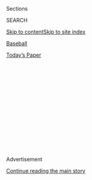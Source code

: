 <div id="app">

<div>

<div>

<div>

<div class="NYTAppHideMasthead css-1q2w90k e1suatyy0">

<div class="section css-ui9rw0 e1suatyy2">

<div class="css-eph4ug er09x8g0">

<div class="css-6n7j50">

</div>

<span class="css-1dv1kvn">Sections</span>

<div class="css-10488qs">

<span class="css-1dv1kvn">SEARCH</span>

</div>

[Skip to content](#site-content)[Skip to site
index](#site-index)

</div>

<div id="masthead-section-label" class="css-1wr3we4 eaxe0e00">

[Baseball](https://www.nytimes.com/section/sports/baseball)

</div>

<div class="css-10698na e1huz5gh0">

</div>

</div>

<div id="masthead-bar-one" class="section hasLinks css-15hmgas e1csuq9d3">

<div class="css-uqyvli e1csuq9d0">

</div>

<div class="css-1uqjmks e1csuq9d1">

</div>

<div class="css-9e9ivx">

[](https://myaccount.nytimes.com/auth/login?response_type=cookie&client_id=vi)

</div>

<div class="css-1bvtpon e1csuq9d2">

[Today’s
Paper](https://www.nytimes.com/section/todayspaper)

</div>

</div>

</div>

</div>

<div data-aria-hidden="false">

<div id="site-content" data-role="main">

<div>

<div class="css-1aor85t" style="opacity:0.000000001;z-index:-1;visibility:hidden">

<div class="css-1hqnpie">

<div class="css-epjblv">

<span class="css-17xtcya">[Baseball](/section/sports/baseball)</span><span class="css-x15j1o">|</span><span class="css-fwqvlz">St.
Louis Cardinals Postpone Game After Two Players Test Positive for
Virus</span>

</div>

<div class="css-k008qs">

<div class="css-1iwv8en">

<span class="css-18z7m18"></span>

<div>

</div>

</div>

<span class="css-1n6z4y">https://nyti.ms/3ghjvjB</span>

<div class="css-1705lsu">

<div class="css-4xjgmj">

<div class="css-4skfbu" data-role="toolbar" data-aria-label="Social Media Share buttons, Save button, and Comments Panel with current comment count" data-testid="share-tools">

  - 
  - 
  - 
  - 
    
    <div class="css-6n7j50">
    
    </div>

  - 

</div>

</div>

</div>

</div>

</div>

</div>

<div id="NYT_TOP_BANNER_REGION" class="css-13pd83m">

</div>

<div id="top-wrapper" class="css-1sy8kpn">

<div id="top-slug" class="css-l9onyx">

Advertisement

</div>

[Continue reading the main
story](#after-top)

<div class="ad top-wrapper" style="text-align:center;height:100%;display:block;min-height:250px">

<div id="top" class="place-ad" data-position="top" data-size-key="top">

</div>

</div>

<div id="after-top">

</div>

</div>

<div>

<div id="sponsor-wrapper" class="css-1hyfx7x">

<div id="sponsor-slug" class="css-19vbshk">

Supported by

</div>

[Continue reading the main
story](#after-sponsor)

<div id="sponsor" class="ad sponsor-wrapper" style="text-align:center;height:100%;display:block">

</div>

<div id="after-sponsor">

</div>

</div>

<div class="css-186x18t">

</div>

<div class="css-1vkm6nb ehdk2mb0">

# St. Louis Cardinals Postpone Game After Two Players Test Positive for Virus

</div>

Baseball’s outbreak spreads to a third major league clubhouse, but Major
League Baseball said the Cardinals’ game on Saturday will go ahead as
planned.

<div class="css-79elbk" data-testid="photoviewer-wrapper">

<div class="css-z3e15g" data-testid="photoviewer-wrapper-hidden">

</div>

<div class="css-1a48zt4 ehw59r15" data-testid="photoviewer-children">

![<span class="css-16f3y1r e13ogyst0" data-aria-hidden="true">The
Cardinals played in Minnesota on Tuesday and Wednesday and were to play
in Milwaukee on Friday
night.</span><span class="css-cnj6d5 e1z0qqy90" itemprop="copyrightHolder"><span class="css-1ly73wi e1tej78p0">Credit...</span><span><span>Jim
Mone/Associated
Press</span></span></span>](https://static01.nyt.com/images/2020/08/01/sports/31virus-cardinals-print/merlin_175093647_f37c4703-1fdf-4469-aa74-3eefabee1c04-articleLarge.jpg?quality=75&auto=webp&disable=upscale)

</div>

</div>

<div class="css-18e8msd">

<div class="css-vp77d3 epjyd6m0">

<div class="css-1baulvz">

By [<span class="css-1baulvz last-byline" itemprop="name">Tyler
Kepner</span>](https://www.nytimes.com/by/tyler-kepner)

</div>

</div>

  - 
    
    <div class="css-ld3wwf e16638kd2">
    
    July 31,
    2020
    
    </div>

  - 
    
    <div class="css-4xjgmj">
    
    <div class="css-d8bdto" data-role="toolbar" data-aria-label="Social Media Share buttons, Save button, and Comments Panel with current comment count" data-testid="share-tools">
    
      - 
      - 
      - 
      - 
        
        <div class="css-6n7j50">
        
        </div>
    
      - 
    
    </div>
    
    </div>

</div>

</div>

<div class="section meteredContent css-1r7ky0e" name="articleBody" itemprop="articleBody">

<div class="css-1fanzo5 StoryBodyCompanionColumn">

<div class="css-53u6y8">

Major League Baseball’s worrying coronavirus outbreak spread into
another clubhouse on Friday when the St. Louis Cardinals’ game in
Milwaukee was postponed after two Cardinals players tested positive for
the virus.

The Cardinals did not name the players, but said that the positive
results came from testing performed before Wednesday’s game against the
Minnesota Twins in Minneapolis. The Cardinals said the team was
self-isolating at its hotel in Milwaukee, where it was conducting rapid
testing and implementing contact tracing.

</div>

</div>

<div class="css-nj25e3">

> [pic.twitter.com/j3zl42vhlL](https://t.co/j3zl42vhlL)
> 
> — St. Louis Cardinals (@Cardinals)
> [July 31, 2020](https://twitter.com/Cardinals/status/1289243222456201216?ref_src=twsrc%5Etfw)

</div>

<div class="css-1fanzo5 StoryBodyCompanionColumn">

<div class="css-53u6y8">

Friday’s postponement is the 15th such virus-related action in a major
league schedule that only began on July 23. The matchup was rescheduled
as part of a doubleheader on Sunday, and despite the Cardinals’ exposure
to the virus, the teams still plan to play as scheduled on Saturday
night.

</div>

</div>

<div class="css-1fanzo5 StoryBodyCompanionColumn">

<div class="css-53u6y8">

M.L.B. created [a 113-page set of
protocols](https://www.nytimes.com/2020/06/22/sports/baseball/mlb-season-schedule-vote.html)
for teams before it resumed play, and its officials had been encouraged
by the fact that, until Friday, only one team — the Miami Marlins — [had
any players who tested
positive](https://www.nytimes.com/2020/07/27/sports/baseball/marlins-game-canceled.html).
But the Marlins’ outbreak, which has widened to include 18 players, has
devastated its roster, and the Cardinals’ news sent a sobering signal of
the complications in staging a 60-game season, with extensive travel,
during a pandemic.

“We have a lot of really smart people working on this, a number of
committed players who want to play through this, but everybody wants to
play safely,” Mark Attanasio, the Brewers’ principal owner, said during
a news conference at Miller Park. “If we’re not smart and safe, we’ll
fail. But we’re going to do everything we can not to fail.”

The league’s investigators have been probing the cause of the Marlins’
outbreak, and a person briefed on the findings said that players were
found to have gone out in Atlanta, where the Marlins played exhibition
games last Tuesday and Wednesday. The person was granted anonymity
because the league has not yet released its findings, the details of
which were first reported by Bleacher Report.

While the Marlins’ behavior was not entirely surprising, their outbreak
was a clear warning to players, a point Commissioner Rob Manfred
reiterated Friday in a conversation with Tony Clark, the executive
director of the players’ union, as reported by ESPN. Manfred emphasized
that players must stay vigilant about following safety protocols or risk
ending the season.

“It’s definitely in a lot of guys’ minds, that’s for sure,” said Cubs
first baseman Anthony Rizzo, adding that the Cardinals’ news had been
discouraging. “We all want to play,” he said, “and the guys here in our
clubhouse, as we get going, know the importance of sticking together and
being as prudent as possible away from the field and at the field.”

</div>

</div>

<div class="css-1fanzo5 StoryBodyCompanionColumn">

<div class="css-53u6y8">

Rizzo added: “It’s a little nerve-racking. We say the most normal thing
about the day is when we actually play baseball.”

Rizzo’s teammate, Steven Souza Jr., [echoed those remarks on
Twitter](https://twitter.com/SouzaJr/status/1289345224339152896): “Every
player in this league better take a hard look at what you’re doing off
the field, because what you do affects, more than just you and your
team. Your decisions off the field will put all of our seasons in
jeopardy this year.”

The league said that postponing Friday’s Cardinals game and deciding to
go ahead with Saturday night’s game were “consistent with protocols to
allow enough time for additional testing and contact tracing to be
conducted.” Yet just last Sunday, the Marlins were allowed to play in
Philadelphia despite both teams learning before the game that four
Marlins players had tested positive.

Because the official safety protocols did not mandate that a game be
postponed when players tested positive, the Marlins’ game in
Philadelphia was allowed to go forward. The quick postponement of the
Cardinals-Brewers game underscores just how much M.L.B. is adjusting its
plan as it
goes.

<div id="NYT_MAIN_CONTENT_2_REGION" class="css-9tf9ac">

<div>

<div id="styln-prism-freeform-1595872471455" class="section interactive-content interactive-size-medium css-1ftcdic">

<div class="css-17ih8de interactive-body">

<div id="prism-freeform-block-80633" class="css-19mumt8" data-role="complementary" data-storyline="The Games Resume" data-truncated="false" tabindex="0">

<div class="css-a8d9oz">

<div>

### The Games Resume

#### Sports and the Virus

Updated Aug. 3, 2020

Here’s what’s happening as the world of sports slowly comes back to
life:

  -   - On all but the two biggest courts, automated line calls [will
        replace human
        judges](https://www.nytimes.com/2020/08/03/sports/tennis/us-open-hawkeye-line-judges.html?action=click&pgtype=Article&state=default&region=MAIN_CONTENT_2&context=storylines_keepup)
        at the U.S. Open to reduce the number of people on site during
        the pandemic.
      - Mets star Yoenis Cespedes is healthy, but [has decided to opt
        out](https://www.nytimes.com/2020/08/02/sports/baseball/Yoenis-cespedes-opt-out-rule.html?action=click&pgtype=Article&state=default&region=MAIN_CONTENT_2&context=storylines_keepup)
        of the 2020 baseball season for Covid-related reasons.
      - Britain tried to bring fans back to indoor sports. [It lasted a
        day](https://www.nytimes.com/2020/08/02/sports/snooker-world-championship.html?action=click&pgtype=Article&state=default&region=MAIN_CONTENT_2&context=storylines_keepup).

<div id="styln-survey-component-80633" class="styln-survey-component">

</div>

</div>

</div>

</div>

</div>

</div>

</div>

</div>

“With new information, we’d be silly to continue the same protocols we
did a week ago when there’s obviously a different situation,” Gary
Green, the M.L.B.’s medical director, said in an interview this week.
“So we have to react to that and try and change within the course of
it, when we don’t know all the facts because it’s a new disease.”

</div>

</div>

<div class="css-cfo9c3">

</div>

<div class="css-1fanzo5 StoryBodyCompanionColumn">

<div class="css-53u6y8">

The Cardinals-Brewers game is the third postponement on baseball’s
Friday night schedule, following earlier ones involving the Marlins, who
were to play the Washington Nationals, and the Phillies, who were to
host Toronto. The Marlins have had 18 players and two staff members test
positive this week (the most recent case was revealed on Friday); those
cases have already [upended baseball’s
schedule](https://www.nytimes.com/2020/07/28/sports/baseball/marlins-outbreak-mlb-coronavirus.html).

</div>

</div>

<div class="css-1fanzo5 StoryBodyCompanionColumn">

<div class="css-53u6y8">

The three games postponed on Friday mean that eight of M.L.B.’s 30 teams
have been affected by cascading schedule changes caused by the virus.
Those teams include the Yankees and the Baltimore Orioles, who have had
games postponed or rescheduled as the sport strains to isolate the
affected teams.

In an interview with MLB Network on Monday, Manfred expressed confidence
that baseball would be able to manage the outbreaks and continue its
season.

“We knew that we were going to have positives at some point in time,” he
said. “I remain optimistic that the protocols are strong enough that it
will allow us to continue to play, even through an outbreak like this,
and complete our season.”

The Phillies on Thursday became the second team, after the Marlins, to
miss a full week of play when the league [postponed games scheduled for
this
weekend](https://www.nytimes.com/2020/07/30/sports/baseball/phillies-blue-jays-postponed-coronavirus.html)
after a Phillies coach and a clubhouse attendant received positive test
results for the coronavirus.

The Phillies had hoped to play a doubleheader with the Blue Jays on
Saturday in Philadelphia and another game on Sunday, but the positive
tests caused the team to shut down Citizens Bank Park for baseball
activity. It remained closed on Friday, even after the Phillies
announced that there had been no positives in their most recent round of
test results.

Those measures would seem to suggest that the Minnesota Twins will take
similar precautions at Target Field, where the Cardinals played two
games this week before traveling to Milwaukee. The Twins hosted
Cleveland on Thursday, meaning that the team used the same clubhouse and
dugout as the Cardinals.

</div>

</div>

<div class="css-79elbk" data-testid="photoviewer-wrapper">

<div class="css-z3e15g" data-testid="photoviewer-wrapper-hidden">

</div>

<div class="css-1a48zt4 ehw59r15" data-testid="photoviewer-children">

![<span class="css-16f3y1r e13ogyst0" data-aria-hidden="true">The
Cleveland Indians played at Minnesota on Thursday, when they used the
same dugout the Cardinals had occupied a day
earlier.</span><span class="css-cnj6d5 e1z0qqy90" itemprop="copyrightHolder"><span class="css-1ly73wi e1tej78p0">Credit...</span><span>Jim
Mone/Associated
Press</span></span>](https://static01.nyt.com/images/2020/07/31/sports/31virus-cardinals2/merlin_175137510_3efcc1c0-35e9-4e56-a17c-e79446bbf898-articleLarge.jpg?quality=75&auto=webp&disable=upscale)

</div>

</div>

<div class="css-1fanzo5 StoryBodyCompanionColumn">

<div class="css-53u6y8">

But Cleveland and Minnesota went forward as planned on Friday night.
Derek Falvey, the Twins’ chief baseball officer, said the visiting
clubhouse had been fully sanitized, and the clubhouse staffers were not
allowed at Target Field as the team conducted contact tracing. Falvey
said the Twins’ players had undergone point-of-care testing on Friday.

</div>

</div>

<div class="css-1fanzo5 StoryBodyCompanionColumn">

<div class="css-53u6y8">

“When you’re trying to deal with whether or not you may have had some
transfer, at least day one, so far, we have good information,” Falvey
said. “That doesn’t mean we’re entirely in the clear. We have to make
sure that we test and monitor over the next few days as well.”

Baseball has made several revisions to its extensive virus protocols
since the Marlins’ outbreak. The league has tightened rules on masks and
ordered every team to appoint an employee to monitor the traveling
party’s compliance with health rules. The league also has implemented
seven-inning games for doubleheaders this season to minimize both time
spent at the ballpark and injury risks to players.

Several pitchers have dealt with injuries early this season, including
Houston’s Justin Verlander, Washington’s Stephen Strasburg, Texas’ Corey
Kluber, St. Louis’ Miles Mikolas and the Yankees’ Tommy Kahnle, who was
placed on the injured list on Friday with an injury to his right ulnar
collateral ligament, in his pitching arm. Yankees Manager Aaron Boone
announced after the team’s 5-1 win against the Red Sox that Kahnle would
need to have Tommy John surgery.

</div>

</div>

<div>

</div>

</div>

<div>

</div>

<div>

</div>

<div>

</div>

<div>

<div id="bottom-wrapper" class="css-1ede5it">

<div id="bottom-slug" class="css-l9onyx">

Advertisement

</div>

[Continue reading the main
story](#after-bottom)

<div id="bottom" class="ad bottom-wrapper" style="text-align:center;height:100%;display:block;min-height:90px">

</div>

<div id="after-bottom">

</div>

</div>

</div>

</div>

</div>

## Site Index

<div>

</div>

## Site Information Navigation

  - [© <span>2020</span> <span>The New York Times
    Company</span>](https://help.nytimes.com/hc/en-us/articles/115014792127-Copyright-notice)

<!-- end list -->

  - [NYTCo](https://www.nytco.com/)
  - [Contact
    Us](https://help.nytimes.com/hc/en-us/articles/115015385887-Contact-Us)
  - [Work with us](https://www.nytco.com/careers/)
  - [Advertise](https://nytmediakit.com/)
  - [T Brand Studio](http://www.tbrandstudio.com/)
  - [Your Ad
    Choices](https://www.nytimes.com/privacy/cookie-policy#how-do-i-manage-trackers)
  - [Privacy](https://www.nytimes.com/privacy)
  - [Terms of
    Service](https://help.nytimes.com/hc/en-us/articles/115014893428-Terms-of-service)
  - [Terms of
    Sale](https://help.nytimes.com/hc/en-us/articles/115014893968-Terms-of-sale)
  - [Site
    Map](https://spiderbites.nytimes.com)
  - [Help](https://help.nytimes.com/hc/en-us)
  - [Subscriptions](https://www.nytimes.com/subscription?campaignId=37WXW)

</div>

</div>

</div>

</div>
